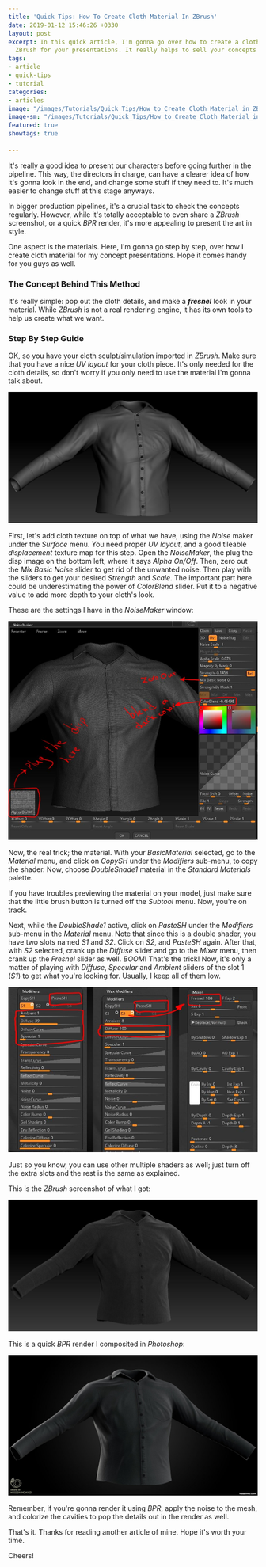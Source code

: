 ```yaml
---
title: 'Quick Tips: How To Create Cloth Material In ZBrush'
date: 2019-01-12 15:46:26 +0330
layout: post
excerpt: In this quick article, I'm gonna go over how to create a cloth material in
  ZBrush for your presentations. It really helps to sell your concepts to your directors.
tags:
- article
- quick-tips
- tutorial
categories:
- articles
image: "/images/Tutorials/Quick_Tips/How_to_Create_Cloth_Material_in_ZBrush/how_to_create_cloth_material_in _zbrush_header.jpg"
image-sm: "/images/Tutorials/Quick_Tips/How_to_Create_Cloth_Material_in_ZBrush/how_to_create_cloth_material_in _zbrush_header.jpg"
featured: true
showtags: true

---
```

It's really a good idea to present our characters before going further in the pipeline. This way, the directors in charge, can have a clearer idea of how it's gonna look in the end, and change some stuff if they need to. It's much easier to change stuff at this stage anyways.

In bigger production pipelines, it's a crucial task to check the concepts regularly. However, while it's totally acceptable to even share a _ZBrush_ screenshot, or a quick _BPR_ render, it's more appealing to present the art in style.

One aspect is the materials. Here, I'm gonna go step by step, over how I create cloth material for my concept presentations. Hope it comes handy for you guys as well.

### The Concept Behind This Method

It's really simple: pop out the cloth details, and make a **_fresnel_** look in your material. While _ZBrush_ is not a real rendering engine, it has its own tools to help us create what we want.

### Step By Step Guide

OK, so you have your cloth sculpt/simulation imported in _ZBrush_. Make sure that you have a nice _UV layout_ for your cloth piece. It's only needed for the cloth details, so don't worry if you only need to use the material I'm gonna talk about.

<img src="/images/Tutorials/Quick_Tips/How_to_Create_Cloth_Material_in_ZBrush/01_base_cloth_sculpt_simulation.jpg" alt="01_base_cloth_sculpt_simulation" class="responsive">

First, let's add cloth texture on top of what we have, using the _Noise_ maker under the _Surface_ menu. You need proper _UV layout_, and a good tileable _displacement_ texture map for this step. Open the _NoiseMaker_, the plug the disp image on the bottom left, where it says _Alpha On/Off_. Then, zero out the _Mix Basic Noise_ slider to get rid of the unwanted noise. Then play with the sliders to get your desired _Strength_ and _Scale_. The important part here could be underestimating the power of _ColorBlend_ slider. Put it to a negative value to add more depth to your cloth's look.

These are the settings I have in the _NoiseMaker_ window:

<img src="/images/Tutorials/Quick_Tips/How_to_Create_Cloth_Material_in_ZBrush/02_noise_maker_settings.jpg" alt="02_noise_maker_settings" class="responsive">

Now, the real trick; the material. With your _BasicMaterial_ selected, go to the _Material_ menu, and click on _CopySH_ under the _Modifiers_ sub-menu, to copy the shader. Now, choose _DoubleShade1_ material in the _Standard Materials_ palette.

If you have troubles previewing the material on your model, just make sure that the little brush button is turned off the _Subtool_ menu. Now, you're on track.

Next, while the _DoubleShade1_ active, click on _PasteSH_ under the _Modifiers_ sub-menu in the _Material_ menu. Note that since this is a double shader, you have two slots named _S1_ and _S2_. Click on _S2_, and _PasteSH_ again. After that, with _S2_ selected, crank up the _Diffuse_ slider and go to the _Mixer_ menu, then crank up the _Fresnel_ slider as well. _BOOM_! That's the trick! Now, it's only a matter of playing with _Diffuse_, _Specular_ and _Ambient_ sliders of the slot 1 (_S1_) to get what you're looking for. Usually, I keep all of them low.

<img src="/images/Tutorials/Quick_Tips/How_to_Create_Cloth_Material_in_ZBrush/03_double_shader_settings.jpg" alt="03_double_shader_settings" class="responsive">

Just so you know, you can use other multiple shaders as well; just turn off the extra slots and the rest is the same as explained.

This is the _ZBrush_ screenshot of what I got:

<img src="/images/Tutorials/Quick_Tips/How_to_Create_Cloth_Material_in_ZBrush/04_zbrush_screenshot.jpg" alt="04_zbrush_screenshot" class="responsive">

This is a quick _BPR_ render I composited in _Photoshop_:

<img src="/images/Tutorials/Quick_Tips/How_to_Create_Cloth_Material_in_ZBrush/05_final_render.jpg" alt="05_final_render" class="responsive">

Remember, if you're gonna render it using _BPR_, apply the noise to the mesh, and colorize the cavities to pop the details out in the render as well.

That's it. Thanks for reading another article of mine. Hope it's worth your time.

Cheers!